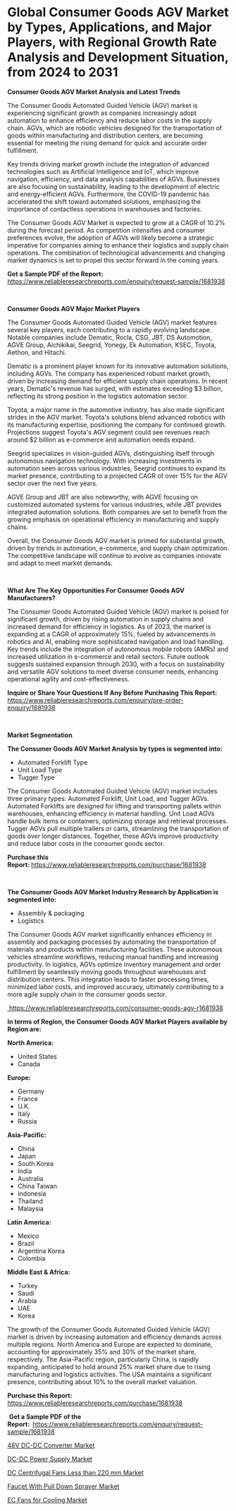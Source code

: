 <p><h1>Global Consumer Goods AGV Market by Types, Applications, and Major Players, with Regional Growth Rate Analysis and Development Situation, from 2024 to 2031</h1></p><p><strong>Consumer Goods AGV Market Analysis and Latest Trends</strong></p>
<p><p>The Consumer Goods Automated Guided Vehicle (AGV) market is experiencing significant growth as companies increasingly adopt automation to enhance efficiency and reduce labor costs in the supply chain. AGVs, which are robotic vehicles designed for the transportation of goods within manufacturing and distribution centers, are becoming essential for meeting the rising demand for quick and accurate order fulfillment. </p><p>Key trends driving market growth include the integration of advanced technologies such as Artificial Intelligence and IoT, which improve navigation, efficiency, and data analysis capabilities of AGVs. Businesses are also focusing on sustainability, leading to the development of electric and energy-efficient AGVs. Furthermore, the COVID-19 pandemic has accelerated the shift toward automated solutions, emphasizing the importance of contactless operations in warehouses and factories.</p><p>The Consumer Goods AGV Market is expected to grow at a CAGR of 10.2% during the forecast period. As competition intensifies and consumer preferences evolve, the adoption of AGVs will likely become a strategic imperative for companies aiming to enhance their logistics and supply chain operations. The combination of technological advancements and changing market dynamics is set to propel this sector forward in the coming years.</p></p>
<p><strong>Get a Sample PDF of the Report:&nbsp;</strong> <a href="https://www.reliableresearchreports.com/enquiry/request-sample/1681938?utm_campaign=114&utm_medium=2&utm_source=Github&utm_content=ia&utm_term=27122024&utm_id=consumer-goods-agv">https://www.reliableresearchreports.com/enquiry/request-sample/1681938</a></p>
<p>&nbsp;</p>
<p><strong>Consumer Goods AGV Major Market Players</strong></p>
<p><p>The Consumer Goods Automated Guided Vehicle (AGV) market features several key players, each contributing to a rapidly evolving landscape. Notable companies include Dematic, Rocla, CSG, JBT, DS Automotion, AGVE Group, Aichikikai, Seegrid, Yonegy, Ek Automation, KSEC, Toyota, Aethon, and Hitachi.</p><p>Dematic is a prominent player known for its innovative automation solutions, including AGVs. The company has experienced robust market growth, driven by increasing demand for efficient supply chain operations. In recent years, Dematic's revenue has surged, with estimates exceeding $3 billion, reflecting its strong position in the logistics automation sector.</p><p>Toyota, a major name in the automotive industry, has also made significant strides in the AGV market. Toyota's solutions blend advanced robotics with its manufacturing expertise, positioning the company for continued growth. Projections suggest Toyota's AGV segment could see revenues reach around $2 billion as e-commerce and automation needs expand.</p><p>Seegrid specializes in vision-guided AGVs, distinguishing itself through autonomous navigation technology. With increasing investments in automation seen across various industries, Seegrid continues to expand its market presence, contributing to a projected CAGR of over 15% for the AGV sector over the next five years.</p><p>AGVE Group and JBT are also noteworthy, with AGVE focusing on customized automated systems for various industries, while JBT provides integrated automation solutions. Both companies are set to benefit from the growing emphasis on operational efficiency in manufacturing and supply chains.</p><p>Overall, the Consumer Goods AGV market is primed for substantial growth, driven by trends in automation, e-commerce, and supply chain optimization. The competitive landscape will continue to evolve as companies innovate and adapt to meet market demands.</p></p>
<p>&nbsp;</p>
<p><strong>What Are The Key Opportunities For Consumer Goods AGV Manufacturers?</strong></p>
<p><p>The Consumer Goods Automated Guided Vehicle (AGV) market is poised for significant growth, driven by rising automation in supply chains and increased demand for efficiency in logistics. As of 2023, the market is expanding at a CAGR of approximately 15%, fueled by advancements in robotics and AI, enabling more sophisticated navigation and load handling. Key trends include the integration of autonomous mobile robots (AMRs) and increased utilization in e-commerce and retail sectors. Future outlook suggests sustained expansion through 2030, with a focus on sustainability and versatile AGV solutions to meet diverse consumer needs, enhancing operational agility and cost-effectiveness.</p></p>
<p><strong>Inquire or Share Your Questions If Any Before Purchasing This Report:</strong> <a href="https://www.reliableresearchreports.com/enquiry/pre-order-enquiry/1681938?utm_campaign=114&utm_medium=2&utm_source=Github&utm_content=ia&utm_term=27122024&utm_id=consumer-goods-agv">https://www.reliableresearchreports.com/enquiry/pre-order-enquiry/1681938</a></p>
<p>&nbsp;</p>
<p><strong>Market Segmentation</strong></p>
<p><strong>The Consumer Goods AGV Market Analysis by types is segmented into:</strong></p>
<p><ul><li>Automated Forklift Type</li><li>Unit Load Type</li><li>Tugger Type</li></ul></p>
<p><p>The Consumer Goods Automated Guided Vehicle (AGV) market includes three primary types: Automated Forklift, Unit Load, and Tugger AGVs. Automated Forklifts are designed for lifting and transporting pallets within warehouses, enhancing efficiency in material handling. Unit Load AGVs handle bulk items or containers, optimizing storage and retrieval processes. Tugger AGVs pull multiple trailers or carts, streamlining the transportation of goods over longer distances. Together, these AGVs improve productivity and reduce labor costs in the consumer goods sector.</p></p>
<p><strong>Purchase this Report:&nbsp;</strong><a href="https://www.reliableresearchreports.com/purchase/1681938?utm_campaign=114&utm_medium=2&utm_source=Github&utm_content=ia&utm_term=27122024&utm_id=consumer-goods-agv">https://www.reliableresearchreports.com/purchase/1681938</a></p>
<p>&nbsp;</p>
<p><strong>The Consumer Goods AGV Market Industry Research by Application is segmented into:</strong></p>
<p><ul><li>Assembly & packaging</li><li>Logistics</li></ul></p>
<p><p>The Consumer Goods AGV market significantly enhances efficiency in assembly and packaging processes by automating the transportation of materials and products within manufacturing facilities. These autonomous vehicles streamline workflows, reducing manual handling and increasing productivity. In logistics, AGVs optimize inventory management and order fulfillment by seamlessly moving goods throughout warehouses and distribution centers. This integration leads to faster processing times, minimized labor costs, and improved accuracy, ultimately contributing to a more agile supply chain in the consumer goods sector.</p></p>
<p><a href="https://www.reliableresearchreports.com/consumer-goods-agv-r1681938?utm_campaign=114&utm_medium=2&utm_source=Github&utm_content=ia&utm_term=27122024&utm_id=consumer-goods-agv">&nbsp;https://www.reliableresearchreports.com/consumer-goods-agv-r1681938</a></p>
<p><strong>In terms of Region, the Consumer Goods AGV Market Players available by Region are:</strong></p>
<p>
    <p> <strong> North America: </strong>
        <ul>
            <li>United States</li>
            <li>Canada</li>
        </ul>
        </p> 
    <p> <strong> Europe: </strong>
        <ul>
            <li>Germany</li>
            <li>France</li>
            <li>U.K.</li>
            <li>Italy</li>
            <li>Russia</li>
        </ul>
        </p> 
    <p> <strong> Asia-Pacific: </strong>
        <ul>
            <li>China</li>
            <li>Japan</li>
            <li>South Korea</li>
            <li>India</li>
            <li>Australia</li>
            <li>China Taiwan</li>
            <li>Indonesia</li>
            <li>Thailand</li>
            <li>Malaysia</li>
        </ul>
        </p> 
    <p> <strong> Latin America: </strong>
        <ul>
            <li>Mexico</li>
            <li>Brazil</li>
            <li>Argentina Korea</li>
            <li>Colombia</li>
        </ul>
        </p> 
    <p> <strong> Middle East & Africa: </strong>
        <ul>
            <li>Turkey</li>
            <li>Saudi</li>
            <li>Arabia</li>
            <li>UAE</li>
            <li>Korea</li>
        </ul>
    </p>
    </p>
<p><p>The growth of the Consumer Goods Automated Guided Vehicle (AGV) market is driven by increasing automation and efficiency demands across multiple regions. North America and Europe are expected to dominate, accounting for approximately 35% and 30% of the market share, respectively. The Asia-Pacific region, particularly China, is rapidly expanding, anticipated to hold around 25% market share due to rising manufacturing and logistics activities. The USA maintains a significant presence, contributing about 10% to the overall market valuation.</p></p>
<p><strong>Purchase this Report: </strong><a href="https://www.reliableresearchreports.com/purchase/1681938?utm_campaign=114&utm_medium=2&utm_source=Github&utm_content=ia&utm_term=27122024&utm_id=consumer-goods-agv">https://www.reliableresearchreports.com/purchase/1681938</a></p>
<p>&nbsp;<strong>Get a Sample PDF of the Report:&nbsp;&nbsp;</strong><a href="https://www.reliableresearchreports.com/enquiry/request-sample/1681938?utm_campaign=114&utm_medium=2&utm_source=Github&utm_content=ia&utm_term=27122024&utm_id=consumer-goods-agv">https://www.reliableresearchreports.com/enquiry/request-sample/1681938</a></p>
<p><strong></strong></p>
<p><p><a href="https://github.com/MonroeBullock54/Market-Research-Report-List-1/blob/main/48v-dc-dc-converter-market.md?utm_campaign=114&utm_medium=2&utm_source=Github&utm_content=ia&utm_term=27122024&utm_id=consumer-goods-agv">48V DC-DC Converter Market</a></p><p><a href="https://github.com/donnettaletizia/Market-Research-Report-List-1/blob/main/dc-dc-power-supply-market.md?utm_campaign=114&utm_medium=2&utm_source=Github&utm_content=ia&utm_term=27122024&utm_id=consumer-goods-agv">DC-DC Power Supply Market</a></p><p><a href="https://github.com/skerretflossie9297/Market-Research-Report-List-1/blob/main/dc-centrifugal-fans-less-than-220-mm-market.md?utm_campaign=114&utm_medium=2&utm_source=Github&utm_content=ia&utm_term=27122024&utm_id=consumer-goods-agv">DC Centrifugal Fans Less than 220 mm Market</a></p><p><a href="https://github.com/alberthagorsuch/Market-Research-Report-List-1/blob/main/faucet-with-pull-down-sprayer-market.md?utm_campaign=114&utm_medium=2&utm_source=Github&utm_content=ia&utm_term=27122024&utm_id=consumer-goods-agv">Faucet With Pull Down Sprayer Market</a></p><p><a href="https://github.com/shondapmbau/Market-Research-Report-List-1/blob/main/ec-fans-for-cooling-market.md?utm_campaign=114&utm_medium=2&utm_source=Github&utm_content=ia&utm_term=27122024&utm_id=consumer-goods-agv">EC Fans for Cooling Market</a></p></p>